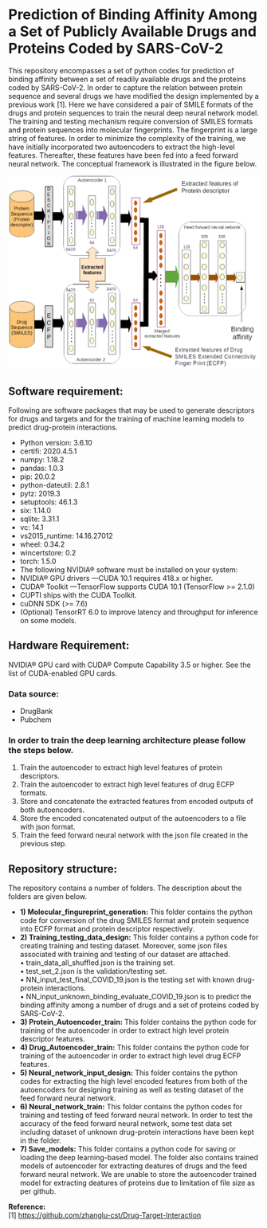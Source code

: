 # Prediction of Binding Affinity Among a Set of Publicly Available Drugs and Proteins Coded by SARS-CoV-2

This repository encompasses a set of python codes for prediction of binding affinity between a set of readily available drugs and the proteins coded by SARS-CoV-2. In order to capture the relation between protein sequence and several drugs we have modified the design implemented by a previous work [1]. Here we have considered a pair of SMILE formats of the drugs and protein sequences to train the neural deep neural network model. The training and testing mechanism require conversion of SMILES formats and protein sequences into molecular fingerprints. The fingerprint is a large string of features. In order to minimize the complexity of the training, we have initially incorporated two autoencoders to extract the high-level features. Thereafter, these features have been fed into a feed forward neural network.  The conceptual framework is illustrated in the figure below. 
 
![](Images/protein_drug_binding_prediction_COVID_19.png)


## Software requirement:  
Following are software packages that may be used to generate descriptors for drugs and targets and for the training of machine learning models to predict drug-protein interactions.  

 - Python version: 3.6.10  
 - certifi: 2020.4.5.1  
 - numpy: 1.18.2  
 - pandas: 1.0.3  
 - pip: 20.0.2  
 - python-dateutil: 2.8.1  
 - pytz: 2019.3  
 - setuptools: 46.1.3  
 - six: 1.14.0  
 - sqlite: 3.31.1  
 - vc: 14.1  
 - vs2015_runtime: 14.16.27012  
 - wheel: 0.34.2  
 - wincertstore: 0.2  
 - torch: 1.5.0  
 - The following NVIDIA® software must be installed on your system:  
 - NVIDIA® GPU drivers —CUDA 10.1 requires 418.x or higher.  
 - CUDA® Toolkit —TensorFlow supports CUDA 10.1 (TensorFlow >= 2.1.0)  
 - CUPTI ships with the CUDA Toolkit.  
 - cuDNN SDK (>= 7.6)  
 - (Optional) TensorRT 6.0 to improve latency and throughput for inference on some models.  
  
  
## Hardware Requirement:  
NVIDIA® GPU card with CUDA® Compute Capability 3.5 or higher. See the list of CUDA-enabled GPU cards.  
### Data source:  
 - DrugBank  
 - Pubchem  


### In order to train the deep learning architecture please follow the steps below.  
1.	Train the autoencoder to extract high level features of protein descriptors.  
2.	Train the autoencoder to extract high level features of drug ECFP formats.  
3.	Store and concatenate the extracted features from encoded outputs of both autoencoders.  
4.	Store the encoded concatenated output of the autoencoders to a file with json format.  
5.	Train the feed forward neural network with the json file created in the previous step.  


## Repository structure:  
The repository contains a number of folders. The description about the folders are given below.  
- **1)	Molecular_fingureprint_generation:** This folder contains the python code for conversion of the drug SMILES format and protein sequence into ECFP format and protein descriptor respectively.  
- **2)	Training_testing_data_design:** This folder contains a python code for creating training and testing dataset. Moreover, some json files associated with training and testing of our dataset are attached.  
•	train_data_all_shuffled.json is the training set.  
•	test_set_2.json is the validation/testing set.  
•	NN_input_test_final_COVID_19.json is the testing set with known drug-protein interactions.  
•	NN_input_unknown_binding_evaluate_COVID_19.json is to predict the binding affinity among a number of drugs and a set of proteins coded by SARS-CoV-2.  
- **3)	Protein_Autoencoder_train:** This folder contains the python code for training of the autoencoder in order to extract high level protein descriptor features.
- **4)	Drug_Autoencoder_train:** This folder contains the python code for training of the autoencoder in order to extract high level drug ECFP features.
- **5)	Neural_network_input_design:** This folder contains the python codes for extracting the high level encoded features from both of the autoencoders for designing training as well as testing dataset of the feed forward neural network. 
- **6)	Neural_network_train:** This folder contains the python codes for training and testing of feed forward neural network. In order to test the accuracy of the feed forward neural network, some test data set including dataset of unknown drug-protein interactions have been kept in the folder.
- **7)	Save_models:** This folder contains a python code for saving or loading the deep learning-based model. The folder also contains trained models of autoencoder for extracting deatures of drugs and the feed forward neural network. We are unable to store the autoencoder trained model for extracting deatures of proteins due to limitation of file size as per github.

**Reference:**  
[1] https://github.com/zhanglu-cst/Drug-Target-Interaction

